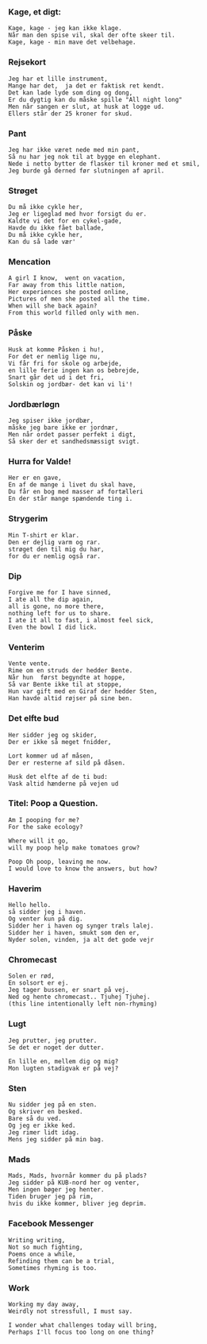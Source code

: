 ### Kage, et digt:
    Kage, kage - jeg kan ikke klage.
    Når man den spise vil, skal der ofte skeer til.
    Kage, kage - min mave det velbehage.


### Rejsekort
    Jeg har et lille instrument, 
    Mange har det,  ja det er faktisk ret kendt. 
    Det kan lade lyde som ding og dong, 
    Er du dygtig kan du måske spille "All night long" 
    Men når sangen er slut, at husk at logge ud. 
    Ellers står der 25 kroner for skud. 

### Pant
    Jeg har ikke været nede med min pant, 
    Så nu har jeg nok til at bygge en elephant. 
    Nede i netto bytter de flasker til kroner med et smil,
    Jeg burde gå derned før slutningen af april.  

### Strøget
    Du må ikke cykle her, 
    Jeg er ligeglad med hvor forsigt du er. 
    Kaldte vi det for en cykel-gade, 
    Havde du ikke fået ballade, 
    Du må ikke cykle her, 
    Kan du så lade vær'


### Mencation
    A girl I know,  went on vacation, 
    Far away from this little nation, 
    Her experiences she posted online, 
    Pictures of men she posted all the time. 
    When will she back again? 
    From this world filled only with men.

### Påske
    Husk at komme Påsken i hu!,
    For det er nemlig lige nu,
    Vi får fri for skole og arbejde,
    en lille ferie ingen kan os bebrejde,
    Snart går det ud i det fri,
    Solskin og jordbær- det kan vi li'!

### Jordbærløgn
    Jeg spiser ikke jordbær,
    måske jeg bare ikke er jordnær,
    Men når ordet passer perfekt i digt,
    Så sker der et sandhedsmæssigt svigt.

### Hurra for Valde!
    Her er en gave,
    En af de mange i livet du skal have,
    Du får en bog med masser af fortælleri
    En der står mange spændende ting i.

### Strygerim
    Min T-shirt er klar. 
    Den er dejlig varm og rar.
    strøget den til mig du har,
    for du er nemlig også rar.

### Dip
    Forgive me for I have sinned,
    I ate all the dip again,
    all is gone, no more there,
    nothing left for us to share.
    I ate it all to fast, i almost feel sick,
    Even the bowl I did lick.

### Venterim
    Vente vente.
    Rime om en struds der hedder Bente.
    Når hun  først begyndte at hoppe, 
    Så var Bente ikke til at stoppe, 
    Hun var gift med en Giraf der hedder Sten, 
    Han havde altid røjser på sine ben.

### Det elfte bud
    Her sidder jeg og skider, 
    Der er ikke så meget fnidder, 

    Lort kommer ud af måsen, 
    Der er resterne af sild på dåsen. 

    Husk det elfte af de ti bud:
    Vask altid hænderne på vejen ud

### Titel: Poop a Question. 

    Am I pooping for me? 
    For the sake ecology? 

    Where will it go, 
    will my poop help make tomatoes grow? 

    Poop Oh poop, leaving me now. 
    I would love to know the answers, but how?

### Haverim
    Hello hello.
    så sidder jeg i haven.
    Og venter kun på dig.
    Sidder her i haven og synger træls lalej.
    Sidder her i haven, smukt som den er, 
    Nyder solen, vinden, ja alt det gode vejr

### Chromecast
    Solen er rød, 
    En solsort er ej. 
    Jeg tager bussen, er snart på vej. 
    Ned og hente chromecast.. Tjuhej Tjuhej. 
    (this line intentionally left non-rhyming) 

### Lugt
    Jeg prutter, jeg prutter. 
    Se det er noget der dutter. 

    En lille en, mellem dig og mig? 
    Mon lugten stadigvak er på vej?

### Sten
    Nu sidder jeg på en sten.
    Og skriver en besked.
    Bare så du ved.
    Og jeg er ikke ked.
    Jeg rimer lidt idag.
    Mens jeg sidder på min bag.

### Mads
    Mads, Mads, hvornår kommer du på plads?
    Jeg sidder på KUB-nord her og venter,
    Men ingen bøger jeg henter.
    Tiden bruger jeg på rim,
    hvis du ikke kommer, bliver jeg deprim.

### Facebook Messenger
    Writing writing, 
    Not so much fighting,
    Poems once a while,
    Refinding them can be a trial,
    Sometimes rhyming is too.

### Work
    Working my day away,
    Weirdly not stressfull, I must say.

    I wonder what challenges today will bring,
    Perhaps I'll focus too long on one thing?
    
